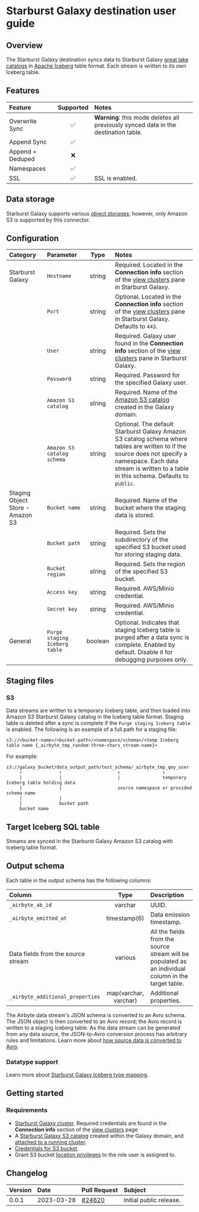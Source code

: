 # Starburst Galaxy destination user guide

## Overview

The Starburst Galaxy destination syncs data to Starburst Galaxy
[great lake catalogs](https://docs.starburst.io/starburst-galaxy/sql/great-lakes.html) in
[Apache Iceberg](https://iceberg.apache.org/) table format. Each stream is written to its own
Iceberg table.

## Features

| Feature          | Supported | Notes                                                                               |
| :--------------- | :-------: | :---------------------------------------------------------------------------------- |
| Overwrite Sync   |    ✅     | **Warning**: this mode deletes all previously synced data in the destination table. |
| Append Sync      |    ✅     |                                                                                     |
| Append + Deduped |    ❌     |                                                                                     |
| Namespaces       |    ✅     |                                                                                     |
| SSL              |    ✅     | SSL is enabled.                                                                     |

## Data storage

Starburst Galaxy supports various
[object storages](https://docs.starburst.io/starburst-galaxy/catalogs/index.html#object-storage);
however, only Amazon S3 is supported by this connector.

## Configuration

| Category                         | Parameter                     |  Type   | Notes                                                                                                                                                                                                                |
| :------------------------------- | :---------------------------- | :-----: | :------------------------------------------------------------------------------------------------------------------------------------------------------------------------------------------------------------------- |
| Starburst Galaxy                 | `Hostname`                    | string  | Required. Located in the **Connection info** section of the [view clusters](https://docs.starburst.io/starburst-galaxy/clusters/index.html#manage-clusters) pane in Starburst Galaxy.                                |
|                                  | `Port`                        | string  | Optional. Located in the **Connection info** section of the [view clusters](https://docs.starburst.io/starburst-galaxy/clusters/index.html#manage-clusters) pane in Starburst Galaxy. Defaults to `443`.             |
|                                  | `User`                        | string  | Required. Galaxy user found in the **Connection info** section of the [view clusters](https://docs.starburst.io/starburst-galaxy/clusters/index.html#manage-clusters) pane in Starburst Galaxy.                      |
|                                  | `Password`                    | string  | Required. Password for the specified Galaxy user.                                                                                                                                                                    |
|                                  | `Amazon S3 catalog`           | string  | Required. Name of the [Amazon S3 catalog](https://docs.starburst.io/starburst-galaxy/catalogs/s3.html) created in the Galaxy domain.                                                                                 |
|                                  | `Amazon S3 catalog schema`    | string  | Optional. The default Starburst Galaxy Amazon S3 catalog schema where tables are written to if the source does not specify a namespace. Each data stream is written to a table in this schema. Defaults to `public`. |
| Staging Object Store - Amazon S3 | `Bucket name`                 | string  | Required. Name of the bucket where the staging data is stored.                                                                                                                                                       |
|                                  | `Bucket path`                 | string  | Required. Sets the subdirectory of the specified S3 bucket used for storing staging data.                                                                                                                            |
|                                  | `Bucket region`               | string  | Required. Sets the region of the specified S3 bucket.                                                                                                                                                                |
|                                  | `Access key`                  | string  | Required. AWS/Minio credential.                                                                                                                                                                                      |
|                                  | `Secret key`                  | string  | Required. AWS/Minio credential.                                                                                                                                                                                      |
| General                          | `Purge staging Iceberg table` | boolean | Optional. Indicates that staging Iceberg table is purged after a data sync is complete. Enabled by default. Disable it for debugging purposes only.                                                                  |

## Staging files

### S3

Data streams are written to a temporary Iceberg table, and then loaded into Amazon S3 Starburst
Galaxy catalog in the Iceberg table format. Staging table is deleted after a sync is complete if the
`Purge staging Iceberg table` is enabled. The following is an example of a full path for a staging
file:

```text
s3://<bucket-name>/<bucket-path>/<namespace/schema>/<temp Iceberg table name {_airbyte_tmp_random-three-chars_stream-name}>
```

For example:

```text
s3://galaxy_bucket/data_output_path/test_schema/_airbyte_tmp_qey_user
     ↑              ↑                     ↑                ↑
     |              |                     |                temporary Iceberg table holding data
     |              |                     source namespace or provided schema name
     |              |
     |              bucket path
     bucket name
```

## Target Iceberg SQL table

Streams are synced in the Starburst Galaxy Amazon S3 catalog with Iceberg table format.

## Output schema

Each table in the output schema has the following columns:

| Column                             |         Type          | Description                                                                                          |
| :--------------------------------- | :-------------------: | :--------------------------------------------------------------------------------------------------- |
| `_airbyte_ab_id`                   |        varchar        | UUID.                                                                                                |
| `_airbyte_emitted_at`              |     timestamp(6)      | Data emission timestamp.                                                                             |
| Data fields from the source stream |        various        | All the fields from the source stream will be populated as an individual column in the target table. |
| `_airbyte_additional_properties`   | map(varchar, varchar) | Additional properties.                                                                               |

The Airbyte data stream's JSON schema is converted to an Avro schema. The JSON object is then
converted to an Avro record; the Avro record is written to a staging Iceberg table. As the data
stream can be generated from any data source, the JSON-to-Avro conversion process has arbitrary
rules and limitations. Learn more about
[how source data is converted to Avro](https://docs.airbyte.io/understanding-airbyte/json-avro-conversion).

### Datatype support

Learn more about
[Starburst Galaxy Iceberg type mapping](https://docs.starburst.io/latest/connector/iceberg.html#iceberg-to-trino-type-mapping).

## Getting started

### Requirements

- [Starburst Galaxy cluster](https://docs.starburst.io/starburst-galaxy/clusters/index.html).
  Required credentials are found in the **Connection info** section of the
  [view clusters](https://docs.starburst.io/starburst-galaxy/clusters/index.html#manage-clusters)
  page
- A [Starburst Galaxy S3 catalog](https://docs.starburst.io/starburst-galaxy/catalogs/s3.html)
  created within the Galaxy domain, and
  [attached to a running cluster](https://docs.starburst.io/starburst-galaxy/catalogs/index.html#add-a-catalog-to-a-cluster).
- [Credentials for S3 bucket](https://docs.aws.amazon.com/general/latest/gr/aws-sec-cred-types.html#access-keys-and-secret-access-keys).
- Grant S3 bucket
  [location privileges](https://docs.starburst.io/starburst-galaxy/security/privileges.html#location-privileges-)
  to the role user is assigned to.

## Changelog

| Version | Date       | Pull Request                                               | Subject                 |
| :------ | :--------- | :--------------------------------------------------------- | :---------------------- |
| 0.0.1   | 2023-03-28 | [\#24620](https://github.com/airbytehq/airbyte/pull/24620) | Initial public release. |
